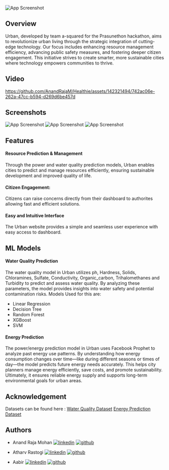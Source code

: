 
![App Screenshot](https://raw.githubusercontent.com/AnandRajaM/Urban./main/readme%20imgs/logo.png)


## Overview
Urban, developed by team a-squared for the Prasunethon hackathon, aims to revolutionize urban living through the strategic integration of cutting-edge technology. Our focus includes enhancing resource management efficiency, advancing public safety measures, and fostering deeper citizen engagement. This initiative strives to create smarter, more sustainable cities where technology empowers communities to thrive.
## Video
https://github.com/AnandRajaM/Healthie/assets/142321494/742ac06e-262a-47cc-b594-d269d6be457d

## Screenshots

![App Screenshot](https://raw.githubusercontent.com/AnandRajaM/Urban./main/readme%20imgs/page.png)
![App Screenshot](https://raw.githubusercontent.com/AnandRajaM/Urban./main/readme%20imgs/page2.png)
![App Screenshot](https://raw.githubusercontent.com/AnandRajaM/Urban./main/readme%20imgs/page3.png)

## Features

#### Resource Prediction & Management
Through the power and water quality prediction models, Urban enables cities to predict and manage resources efficiently, ensuring sustainable development and improved quality of life.

#### Citizen Engagement: 
Citizens can raise concerns directly from their dashboard to authorites allowing fast and efficient solutions.

#### Easy and Intuitive Interface
The Urban website provides a simple and seamless user experience  with easy access to dashboard.


## ML Models 

#### Water Quality Prediction
The water quality model in Urban utilizes ph, Hardness, Solids, Chloramines, Sulfate, Conductivity, Organic_carbon, Trihalomethanes	and Turbidity to predict and assess water quality. By analyzing these parameters, the model provides insights into water safety and potential contamination risks.
Models Used for this are:
- Linear Regression
- Decision Tree 
- Random Forest
- XGBoost  
- SVM


#### Energy Prediction 
The power/energy prediction model in Urban uses Facebook Prophet to analyze past energy use patterns. By understanding how energy consumption changes over time—like during different seasons or times of day—the model predicts future energy needs accurately. This helps city planners manage energy efficiently, save costs, and promote sustainability. Ultimately, it ensures reliable energy supply and supports long-term environmental goals for urban areas.


## Acknowledgement
Datasets can be found here :
[Water Quality Dataset](https://www.kaggle.com/code/imakash3011/water-quality-prediction-7-model/notebook)
[Energy Prediction Dataset](https://www.kaggle.com/datasets/robikscube/hourly-energy-consumption)

## Authors


- Anand Raja Mohan [![linkedin](https://img.shields.io/badge/linkedin-0A66C2?style=for-the-badge&logo=linkedin&logoColor=white)](https://www.linkedin.com/in/anandrajam/) [![github](https://img.shields.io/badge/github-181717?style=for-the-badge&logo=github&logoColor=white)](https://github.com/AnandRajaM)

- Atharv Rastogi [![linkedin](https://img.shields.io/badge/linkedin-0A66C2?style=for-the-badge&logo=linkedin&logoColor=white)](https://www.linkedin.com/in/atharv-rastogi-b9612a278/) [![github](https://img.shields.io/badge/github-181717?style=for-the-badge&logo=github&logoColor=white)](https://github.com/Atharv714)


- Aabir [![linkedin](https://img.shields.io/badge/linkedin-0A66C2?style=for-the-badge&logo=linkedin&logoColor=white)](https://www.linkedin.com) [![github](https://img.shields.io/badge/github-181717?style=for-the-badge&logo=github&logoColor=white)](https://github.com/aabir-2004)


